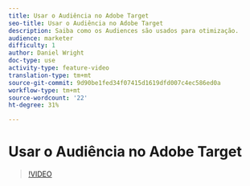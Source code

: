 ```yaml
---
title: Usar o Audiência no Adobe Target
seo-title: Usar o Audiência no Adobe Target
description: Saiba como os Audiences são usados para otimização.
audience: marketer
difficulty: 1
author: Daniel Wright
doc-type: use
activity-type: feature-video
translation-type: tm+mt
source-git-commit: 9d90be1fed34f07415d1619dfd007c4ec586ed0a
workflow-type: tm+mt
source-wordcount: '22'
ht-degree: 31%

---
```



# Usar o Audiência no Adobe Target

>[!VIDEO](https://video.tv.adobe.com/v/17398/?quality=12)